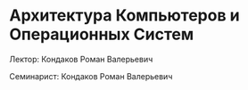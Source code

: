 
# Архитектура Компьютеров и Операционных Систем

Лектор: Кондаков Роман Валерьевич

Семинарист: Кондаков Роман Валерьевич
